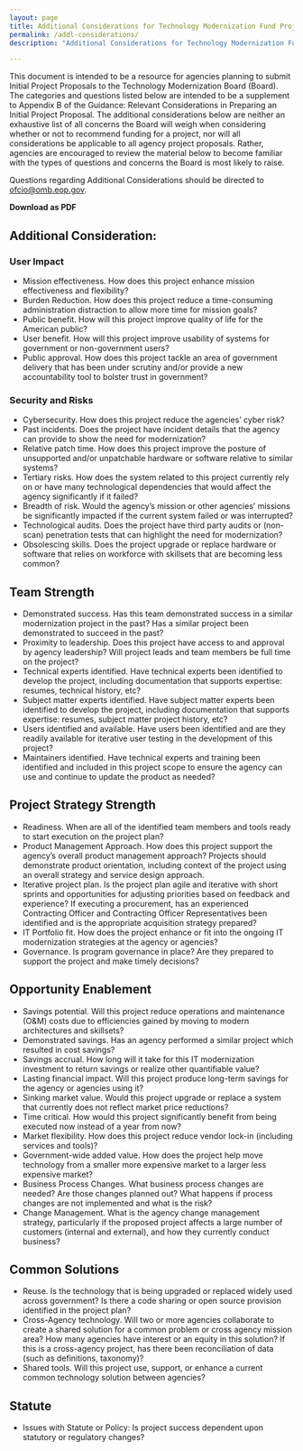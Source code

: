 ```yaml
---
layout: page
title: Additional Considerations for Technology Modernization Fund Project Proposals
permalink: /addl-considerations/
description: "Additional Considerations for Technology Modernization Fund Project Proposals."

---
```


This document is intended to be a resource for agencies planning to submit Initial Project Proposals to the Technology Modernization Board (Board). The categories and questions listed below are intended to be a supplement to Appendix B of the Guidance: Relevant Considerations in Preparing an Initial Project Proposal. The additional considerations below are neither an exhaustive list of all concerns the Board will weigh when considering whether or not to recommend funding for a project, nor will all considerations be applicable to all agency project proposals. Rather, agencies are encouraged to review the material below to become familiar with the types of questions and concerns the Board is most likely to raise.

Questions regarding Additional Considerations should be directed to ofcio@omb.eop.gov.

**Download as PDF**

## Additional Consideration:

### User Impact

- Mission effectiveness. How does this project enhance mission effectiveness and flexibility?
- Burden Reduction. How does this project reduce a time-consuming administration distraction to allow more time for mission goals?
- Public benefit. How will this project improve quality of life for the American public?
- User benefit. How will this project improve usability of systems for government or non-government users?
- Public approval. How does this project tackle an area of government delivery that has been under scrutiny and/or provide a new accountability tool to bolster trust in government?

### Security and Risks

- Cybersecurity. How does this project reduce the agencies’ cyber risk?
- Past incidents. Does the project have incident details that the agency can provide to show the need for modernization?
- Relative patch time. How does this project improve the posture of unsupported and/or unpatchable hardware or software relative to similar systems?
- Tertiary risks. How does the system related to this project currently rely on or have many technological dependencies that would affect the agency significantly if it failed?
- Breadth of risk. Would the agency’s mission or other agencies’ missions be significantly impacted if the current system failed or was interrupted?
- Technological audits. Does the project have third party audits or (non-scan) penetration tests that can highlight the need for modernization?
- Obsolescing skills. Does the project upgrade or replace hardware or software that relies on workforce with skillsets that are becoming less common?

## Team Strength

- Demonstrated success. Has this team demonstrated success in a similar modernization project in the past? Has a similar project been demonstrated to succeed in the past?
- Proximity to leadership. Does this project have access to and approval by agency leadership? Will project leads and team members be full time on the project?
- Technical experts identified. Have technical experts been identified to develop the project, including documentation that supports expertise: resumes, technical history, etc? 
- Subject matter experts identified. Have subject matter experts been identified to develop the project, including documentation that supports expertise: resumes, subject matter project history, etc?
- Users identified and available. Have users been identified and are they readily available for iterative user testing in the development of this project?
- Maintainers identified. Have technical experts and training been identified and included in this project scope to ensure the agency can use and continue to update the product as needed?

## Project Strategy Strength

- Readiness. When are all of the identified team members and tools ready to start execution on the project plan?
- Product Management Approach.  How does this project support the agency’s overall product management approach?  Projects should demonstrate product orientation, including context of the project using an overall strategy and service design approach.
- Iterative project plan. Is the project plan agile and iterative with short sprints and opportunities for adjusting priorities based on feedback and experience? If executing a procurement, has an experienced Contracting Officer and Contracting Officer Representatives been identified and is the appropriate acquisition strategy prepared?
- IT Portfolio fit. How does the project enhance or fit into the ongoing IT modernization strategies at the agency or agencies?
- Governance. Is program governance in place?  Are they prepared to support the project and make timely decisions?

## Opportunity Enablement

- Savings potential. Will this project reduce operations and maintenance (O&amp;M) costs due to efficiencies gained by moving to modern architectures and skillsets?
- Demonstrated savings. Has an agency performed a similar project which resulted in cost savings?
- Savings accrual. How long will it take for this IT modernization investment to return savings or realize other quantifiable value?
- Lasting financial impact. Will this project produce long-term savings for the agency or agencies using it?
- Sinking market value. Would this project upgrade or replace a system that currently does not reflect market price reductions?
- Time critical. How would this project significantly benefit from being executed now instead of a year from now?
- Market flexibility. How does this project reduce vendor lock-in (including services and tools)?
- Government-wide added value. How does the project help move technology from a smaller more expensive market to a larger less expensive market?
- Business Process Changes. What business process changes are needed?  Are those changes planned out?  What happens if process changes are not implemented and what is the risk? 
- Change Management. What is the agency change management strategy, particularly if the proposed project affects a large number of customers (internal and external), and how they currently conduct business?

## Common Solutions

- Reuse. Is the technology that is being upgraded or replaced widely used across government? Is there a code sharing or open source provision identified in the project plan?
- Cross-Agency technology. Will two or more agencies collaborate to create a shared solution for a common problem or cross agency mission area? How many agencies have interest or an equity in this solution? If this is a cross-agency project, has there been reconciliation of data (such as definitions, taxonomy)?
- Shared tools. Will this project use, support, or enhance a current common technology solution between agencies?

## Statute

- Issues with Statute or Policy: Is project success dependent upon statutory or regulatory changes?